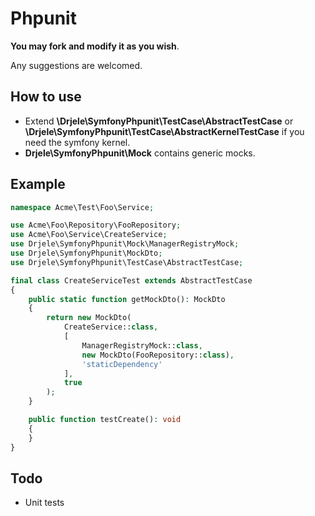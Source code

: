 # Phpunit

**You may fork and modify it as you wish**.

Any suggestions are welcomed.

## How to use

* Extend **\Drjele\SymfonyPhpunit\TestCase\AbstractTestCase** or **\Drjele\SymfonyPhpunit\TestCase\AbstractKernelTestCase** if you need the symfony kernel.
* **Drjele\SymfonyPhpunit\Mock** contains generic mocks.

## Example

```php
namespace Acme\Test\Foo\Service;

use Acme\Foo\Repository\FooRepository;
use Acme\Foo\Service\CreateService;
use Drjele\SymfonyPhpunit\Mock\ManagerRegistryMock;
use Drjele\SymfonyPhpunit\MockDto;
use Drjele\SymfonyPhpunit\TestCase\AbstractTestCase;

final class CreateServiceTest extends AbstractTestCase
{
    public static function getMockDto(): MockDto
    {
        return new MockDto(
            CreateService::class,
            [
                ManagerRegistryMock::class,
                new MockDto(FooRepository::class),
                'staticDependency'
            ],
            true
        );
    }

    public function testCreate(): void
    {
    }
}
```

## Todo

* Unit tests